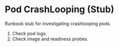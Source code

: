 # Pod CrashLooping (Stub)

Runbook stub for investigating crashlooping pods.

1. Check pod logs.
2. Check image and readiness probes.
